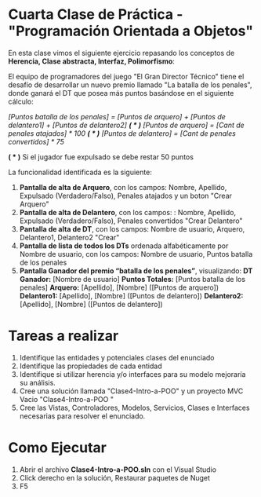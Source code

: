 # Cuarta Clase de Práctica - "Programación Orientada a Objetos"

En esta clase vimos el siguiente ejercicio repasando los conceptos de **Herencia, Clase abstracta, Interfaz, Polimorfismo**:

El equipo de programadores del juego "El Gran Director Técnico" tiene el desafío de desarrollar un nuevo premio llamado "La batalla de los penales", donde ganará el DT que posea más puntos basándose en el siguiente cálculo:

_[Puntos batalla de los penales] = [Puntos de arquero] + [Puntos de delantero1] + [Puntos de delantero2]
**( * )** [Puntos de arquero] = [Cant de penales atajados] * 100
**( * )** [Puntos de delantero] = [Cant de penales convertidos] * 75_

**( * )** Si el jugador fue expulsado se debe restar 50 puntos

La funcionalidad identificada es la siguiente:
1. **Pantalla de alta de Arquero**, con los campos: Nombre, Apellido, Expulsado (Verdadero/Falso), Penales atajados y un boton "Crear Arquero"
2. **Pantalla de alta de Delantero**, con los campos: : Nombre, Apellido, Expulsado (Verdadero/Falso), Penales convertidos "Crear Delantero"
3. **Pantalla de alta de DT**, con los campos:  Nombre de usuario, Arquero, Delantero1, Delantero2 "Crear"
4. **Pantalla de lista de todos los DTs** ordenada alfabéticamente por Nombre de usuario, con los campos: Nombre de usuario, Puntos batalla de los penales
5. **Pantalla Ganador del premio “batalla de los penales”**, visualizando:
    **DT Ganador:** [Nombre de usuario]
    **Puntos Totales:** [Puntos batalla de los penales]
    **Arquero:** [Apellido], [Nombre] ([Puntos de arquero])
    **Delantero1:** [Apellido], [Nombre] ([Puntos de delantero])
    **Delantero2:** [Apellido], [Nombre] ([Puntos de delantero])

# Tareas a realizar
1. Identifique las entidades y potenciales clases del enunciado
2. Identifique las propiedades de cada entidad
3. Identifique si utilizar herencia y/o interfaces para su modelo mejoraría su análisis.
4. Cree una solución llamada "Clase4-Intro-a-POO" y un proyecto MVC Vacio "Clase4-Intro-a-POO " 
5. Cree las Vistas, Controladores, Modelos, Servicios, Clases e Interfaces necesarias para resolver el enunciado.

		
# Como Ejecutar
1. Abrir el archivo **Clase4-Intro-a-POO.sln** con el Visual Studio
2. Click derecho en la solución, Restaurar paquetes de Nuget
3. F5